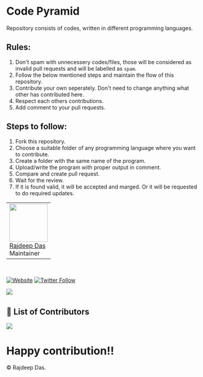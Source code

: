 # Code Pyramid

Repository consists of codes, written in different programming languages.

## Rules:
1. Don't spam with unnecessery codes/files, those will be considered as invalid pull requests and will be labelled as <code>spam</code>.
2. Follow the below mentioned steps and maintain the flow of this repository.
3. Contribute your own seperately. Don't need to change anything what other has contributed here.
4. Respect each others contributions.
5. Add comment to your pull requests.

## Steps to follow:

1. Fork this repository.
2. Choose a suitable folder of any programming language where you want to contribute.
3. Create a folder with the same name of the program. 
4. Upload/write the program with proper output in comment.
5. Compare and create pull request. 
6. Wait for the review.
7. If it is found valid, it will be accepted and marged. Or it will be requested to do required updates.


<table>
  <tr>
    <td> <img src="https://github.com/Rajspeaks.png?size=100" height="100px" width="100px"><br> <a href="https://github.com/Rajspeaks">Rajdeep Das</a> <br> Maintainer </td>
  </tr>
  </table>
<br>

[![Website](https://img.shields.io/website?label=Website&style=for-the-badge&url=https%3A%2F%2Fcodestackr.com)](https://rajspeaks.github.io/developer-port)
[![Twitter Follow](https://img.shields.io/twitter/follow/itsrajdeepdas?color=1DA1F2&logo=twitter&style=for-the-badge)](https://twitter.com/intent/follow?original_referer=https%3A%2F%2Fgithub.com%2FcodeSTACKr&screen_name=itsrajdeepdas)

<code><a href="https://linkedin.com/in/itsrajdeepdas"><img src="https://img.shields.io/badge/LinkedIn-0077B5?style=for-the-badge&logo=linkedin&logoColor=white"></a></code>&nbsp;


## :handshake: List of Contributors
<a href="https://github.com/Rajspeaks/Code-Pyramid/graphs/contributors">
  <img src="https://contrib.rocks/image?repo=Rajspeaks/Code-Pyramid" />
</a>


<!-- ALL-CONTRIBUTORS-BADGE:START - Do not remove or modify this section -->
<!--[![All Contributors](https://img.shields.io/badge/all_contributors-13-orange.svg?style=flat-square)](#contributors)-->
<!-- ALL-CONTRIBUTORS-BADGE:END -->


# Happy contribution!!

&copy; Rajdeep Das.
